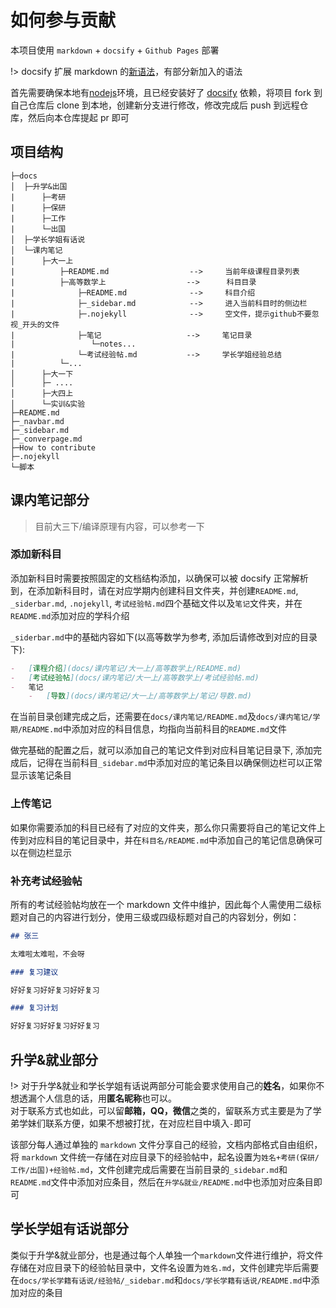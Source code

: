 # 如何参与贡献

本项目使用 `markdown` + `docsify` + `Github Pages` 部署

!> docsify 扩展 markdown 的[新语法](https://docsify.js.org/#/zh-cn/helpers)，有部分新加入的语法

首先需要确保本地有[nodejs](https://nodejs.org/en)环境，且已经安装好了 [docsify](https://docsify.js.org/#/zh-cn/quickstart) 依赖，将项目 fork 到自己仓库后 clone 到本地，创建新分支进行修改，修改完成后 push 到远程仓库，然后向本仓库提起 pr 即可

## 项目结构

```
├─docs
│  ├─升学&出国
|      ├─考研
|      ├─保研
|      ├─工作
|      └─出国
│  ├─学长学姐有话说
│  └─课内笔记
│      ├─大一上
|          ├─README.md                  -->     当前年级课程目录列表
|          ├─高等数学上                  -->      科目目录
|              ├─README.md              -->     科目介绍
|              ├─_sidebar.md            -->     进入当前科目时的侧边栏
|              ├─.nojekyll              -->     空文件，提示github不要忽视_开头的文件
|              ├─笔记                   -->     笔记目录
|                 └─notes...
|              └─考试经验帖.md           -->     学长学姐经验总结
|          └─...
│      ├─大一下
│      ├─ ....
│      ├─大四上
│      └─实训&实验
├─README.md
├─_navbar.md
├─_sidebar.md
├─_converpage.md
├─How to contribute
├─.nojekyll
└─脚本
```

## 课内笔记部分

> 目前大三下/编译原理有内容，可以参考一下

### 添加新科目

添加新科目时需要按照固定的文档结构添加，以确保可以被 docsify 正常解析到，在添加新科目时，请在对应学期内创建科目文件夹，并创建`README.md`, `_siderbar.md`, `.nojekyll`, `考试经验帖.md`四个基础文件以及`笔记`文件夹，并在`README.md`添加对应的学科介绍

`_siderbar.md`中的基础内容如下(以高等数学为参考, 添加后请修改到对应的目录下):

```markdown
-   [课程介绍](docs/课内笔记/大一上/高等数学上/README.md)
-   [考试经验帖](docs/课内笔记/大一上/高等数学上/考试经验帖.md)
-   笔记
    -   [导数](docs/课内笔记/大一上/高等数学上/笔记/导数.md)
```

在当前目录创建完成之后，还需要在`docs/课内笔记/README.md`及`docs/课内笔记/学期/README.md`中添加对应的科目信息，均指向当前科目的`README.md`文件

做完基础的配置之后，就可以添加自己的笔记文件到对应科目笔记目录下, 添加完成后，记得在当前科目`_sidebar.md`中添加对应的笔记条目以确保侧边栏可以正常显示该笔记条目

### 上传笔记

如果你需要添加的科目已经有了对应的文件夹，那么你只需要将自己的笔记文件上传到对应科目的笔记目录中，并在`科目名/README.md`中添加自己的笔记信息确保可以在侧边栏显示

### 补充考试经验帖

所有的考试经验帖均放在一个 markdown 文件中维护，因此每个人需使用二级标题对自己的内容进行划分，使用三级或四级标题对自己的内容划分，例如：

```md
## 张三

太难啦太难啦，不会呀

### 复习建议

好好复习好好复习好好复习

### 复习计划

好好复习好好复习好好复习
```

## 升学&就业部分

!> 对于升学&就业和学长学姐有话说两部分可能会要求使用自己的**姓名**，如果你不想透漏个人信息的话，用**匿名昵称**也可以。<br/>
对于联系方式也如此，可以留**邮箱，QQ，微信**之类的，留联系方式主要是为了学弟学妹们联系方便，如果不想被打扰，在对应栏目中填入`-`即可

该部分每人通过单独的 `markdown` 文件分享自己的经验，文档内部格式自由组织，将 `markdown` 文件统一存储在对应目录下的经验帖中，起名设置为`姓名+考研(保研/工作/出国)+经验帖.md`，文件创建完成后需要在当前目录的`_sidebar.md`和`README.md`文件中添加对应条目，然后在`升学&就业/README.md`中也添加对应条目即可

## 学长学姐有话说部分

类似于升学&就业部分，也是通过每个人单独一个`markdown`文件进行维护，将文件存储在对应目录下的经验帖目录中，文件名设置为`姓名.md`，文件创建完毕后需要在`docs/学长学籍有话说/经验帖/_sidebar.md`和`docs/学长学籍有话说/README.md`中添加对应的条目
